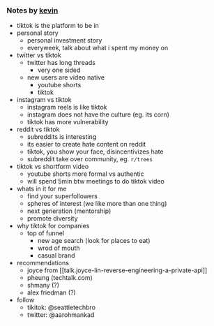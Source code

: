 
### Notes by [kevin](https://github.com/kevinslin)


- tiktok is the platform to be in
- personal story
	- personal investment story
	- everyweek, talk about what i spent my money on 
- twitter vs tiktok
	- twitter has long threads
		- very one sided
	- new users are video native
		- youtube shorts
		- tiktok
- instagram vs tiktok
	- instagram reels is like tiktok
	- instagram does not have the culture (eg. its corn)
	- tiktok has more vulnerability
- reddit vs tiktok
	- subreddits is interesting
	- its easier to create hate content on reddit 
	- tiktok, you show your face, disincentivizes hate
	- subreddit take over community, eg. `r/trees`
- tiktok vs shortform video
	- youtube shorts more formal vs authentic
	- will spend 5min btw meetings to do tiktok video
- whats in it for me
	- find your superfollowers
	- spheres of interest (we like more than one thing)
	- next generation (mentorship)
	- promote diversity
- why tiktok for companies
	- top of funnel
		- new age search (look for places to eat)
		- wrod of mouth
		- casual brand
- recommendations
	- joyce from [[talk.joyce-lin-reverse-engineering-a-private-api]]
	- pheung (techtalk.com)
	- shmany (?)
	- alex friedman (?)
- follow
	- tikitok: @seattletechbro
	- twitter: @aarohmankad